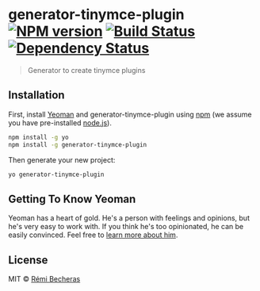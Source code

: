# generator-tinymce-plugin [![NPM version][npm-image]][npm-url] [![Build Status][travis-image]][travis-url] [![Dependency Status][daviddm-image]][daviddm-url]
> Generator to create tinymce plugins

## Installation

First, install [Yeoman](http://yeoman.io) and generator-tinymce-plugin using [npm](https://www.npmjs.com/) (we assume you have pre-installed [node.js](https://nodejs.org/)).

```bash
npm install -g yo
npm install -g generator-tinymce-plugin
```

Then generate your new project:

```bash
yo generator-tinymce-plugin
```

## Getting To Know Yeoman

Yeoman has a heart of gold. He&#39;s a person with feelings and opinions, but he&#39;s very easy to work with. If you think he&#39;s too opinionated, he can be easily convinced. Feel free to [learn more about him](http://yeoman.io/).

## License

MIT © [Rémi Becheras](http://gitlab.sirap.fr/u/rbecheras)


[npm-image]: https://badge.fury.io/js/generator-tinymce-plugin.svg
[npm-url]: https://npmjs.org/package/generator-tinymce-plugin
[travis-image]: https://travis-ci.org/rbecheras/generator-tinymce-plugin.svg?branch=master
[travis-url]: https://travis-ci.org/rbecheras/generator-tinymce-plugin
[daviddm-image]: https://david-dm.org/rbecheras/generator-tinymce-plugin.svg?theme=shields.io
[daviddm-url]: https://david-dm.org/rbecheras/generator-tinymce-plugin
